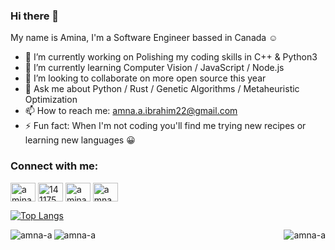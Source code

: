 ### Hi there 👋

My name is Amina, I'm a Software Engineer bassed in Canada :relaxed:


- 🔭 I’m currently working on Polishing my coding skills in C++ & Python3
- 🌱 I’m currently learning Computer Vision / JavaScript / Node.js
- 👯 I’m looking to collaborate on more open source this year
- 💬 Ask me about Python / Rust / Genetic Algorithms / Metaheuristic Optimization
- 📫 How to reach me: amna.a.ibrahim22@gmail.com
- ⚡ Fun fact: When I'm not coding you'll find me trying new recipes or learning new languages :grinning: 


<h3 align="left">Connect with me:</h3>
<p align="left">
<a href="https://linkedin.com/in/amina-eltahir" target="blank"><img align="center" src="https://cdn.jsdelivr.net/npm/simple-icons@3.0.1/icons/linkedin.svg" alt="amina eltahir" height="30" width="40" /></a>
<a href="https://stackoverflow.com/users/14117545" target="blank"><img align="center" src="https://cdn.jsdelivr.net/npm/simple-icons@3.0.1/icons/stackoverflow.svg" alt="14117545" height="30" width="40" /></a>
<a href="https://kaggle.com/aminaeltahir" target="blank"><img align="center" src="https://cdn.jsdelivr.net/npm/simple-icons@3.0.1/icons/kaggle.svg" alt="amina eltahir" height="30" width="40" /></a>
<a href="https://www.hackerrank.com/amna_a_ibrahim22" target="blank"><img align="center" src="https://cdn.jsdelivr.net/npm/simple-icons@3.0.1/icons/hackerrank.svg" alt="amna_a_ibrahim22" height="30" width="40" /></a>
</p>

[![Top Langs](https://github-readme-stats.vercel.app/api/top-langs/?username=Amna-A&langs_count=10&layout=compact)](https://github.com/anuraghazra/github-readme-stats)


<img align="left" src="https://github-readme-stats.vercel.app/api?username=amna-a&show_icons=true&locale=en" alt="amna-a" /> <img align="right" src="https://github-readme-streak-stats.herokuapp.com/?user=amna-a&" alt="amna-a" />



<div class="row">
  <div class="column">
    <img src="https://github-readme-stats.vercel.app/api?username=amna-a&show_icons=true&locale=en" alt="amna-a">
  </div>
 
</div>
